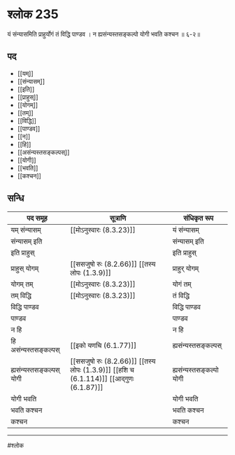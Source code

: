 # श्लोक 235

यं संन्यासमिति प्राहुर्योगं तं विद्धि पाण्डव ।
न ह्यसंन्यस्तसङ्कल्पो योगी भवति कश्चन ॥ ६-२॥


## पद 

- [[यम्]]
- [[संन्यासम्]]
- [[इति]]
- [[प्राहुस्]]
- [[योगम्]]
- [[तम्]]
- [[विद्धि]]
- [[पाण्डव]]
- [[न]]
- [[हि]]
- [[असंन्यस्तसङ्कल्पस्]]
- [[योगी]]
- [[भवति]]
- [[कश्चन]]

## सन्धि

| पद समूह | सूत्राणि | संधिकृत रूप |
| ----- | ----- | ----- |
| यम् संन्यासम् |  [[मोऽनुस्वारः (8.3.23)]] | यं संन्यासम् |
| संन्यासम् इति |  | संन्यासम् इति |
| इति प्राहुस् |  | इति प्राहुस् |
| प्राहुस् योगम् |  [[ससजुषो रुः (8.2.66)]] [[तस्य लोपः (1.3.9)]] | प्राहुर् योगम् |
| योगम् तम् |  [[मोऽनुस्वारः (8.3.23)]] | योगं तम् |
| तम् विद्धि |  [[मोऽनुस्वारः (8.3.23)]] | तं विद्धि |
| विद्धि पाण्डव |  | विद्धि पाण्डव |
| पाण्डव |  | पाण्डव |
| न हि |  | न हि |
| हि असंन्यस्तसङ्कल्पस् |  [[इको यणचि (6.1.77)]] | ह्यसंन्यस्तसङ्कल्पस् |
| ह्यसंन्यस्तसङ्कल्पस् योगी |  [[ससजुषो रुः (8.2.66)]] [[तस्य लोपः (1.3.9)]] [[हशि च (6.1.114)]] [[आद्गुणः (6.1.87)]] | ह्यसंन्यस्तसङ्कल्पो योगी |
| योगी भवति |  | योगी भवति |
| भवति कश्चन |  | भवति कश्चन |
| कश्चन |  | कश्चन |


---

#श्लोक